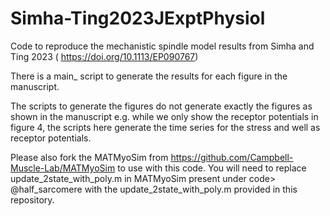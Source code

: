 # Simha-Ting2023JExptPhysiol
Code to reproduce the mechanistic spindle model results from Simha and Ting 2023 ( https://doi.org/10.1113/EP090767)

There is a main_ script to generate the results for each figure in the manuscript.

The scripts to generate the figures do not generate exactly the figures as shown in the manuscript e.g. while we only show the receptor potentials in figure 4, the scripts here generate the time series for the stress and well as receptor potentials.

Please also fork the MATMyoSim from https://github.com/Campbell-Muscle-Lab/MATMyoSim to use with this code. You will need to replace update_2state_with_poly.m in MATMyoSim present under code> @half_sarcomere with the update_2state_with_poly.m provided in this repository.
